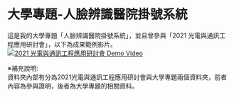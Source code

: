 # 大學專題-人臉辨識醫院掛號系統
這是我的大學專題「人臉辨識醫院掛號系統」，並且曾參與「2021 光電與通訊工程應用研討會」，以下為成果範例影片。  
[![2021 光電與通訊工程應用研討會 Demo Video](https://img.youtube.com/vi/<影片ID>/0.jpg)](https://youtu.be/bxXc2Fgy8Dw)  
  
※補充說明:  
資料夾內部有分為2021光電與通訊工程應用研討會與大學專題兩個資料夾，前者內容為參與證明，後者為大學專題的相關資料。
